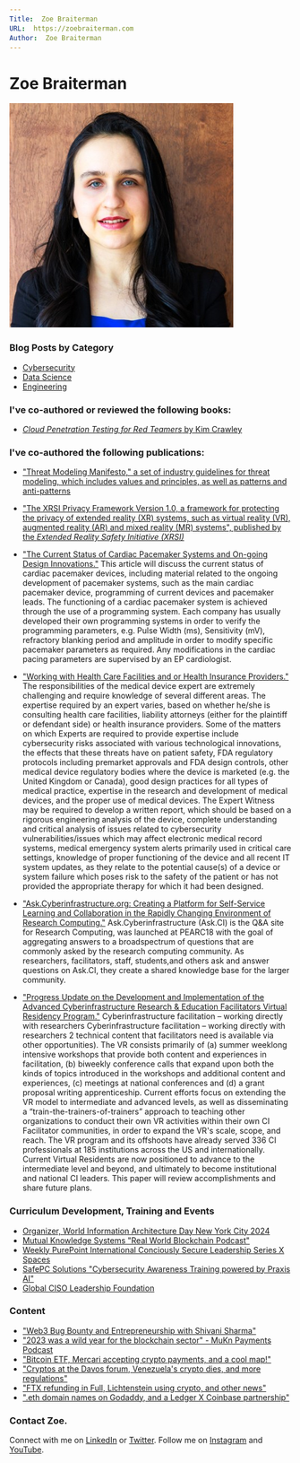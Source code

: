 ```yaml
---
Title:  Zoe Braiterman
URL:  https://zoebraiterman.com
Author:  Zoe Braiterman
---
```

# Zoe Braiterman

![](/images/li-headshot.jpg)

### Blog Posts by Category

* [Cybersecurity](https://zoebraiterman.com/Cybersecurity.html)
* [Data Science](https://zoebraiterman.com/Data_Science.html)
* [Engineering](https://zoebraiterman.com/Engineering.html)

### I've co-authored or reviewed the following books:
* [*Cloud Penetration Testing for Red Teamers* by Kim Crawley](https://subscription.packtpub.com/book/security/9781803248486)

### I've co-authored the following publications:

* ["Threat Modeling Manifesto," a set of industry guidelines for threat modeling, which includes values and principles, as well as patterns and anti-patterns](https://www.threatmodelingmanifesto.org)

* ["The XRSI Privacy Framework Version 1.0, a framework for protecting the privacy of extended reality (XR) systems, such as virtual reality (VR), augmented reality (AR) and mixed reality (MR) systems", published by the *Extended Reality Safety Initiative (XRSI)*](https://xrsi.org/publication/the-xrsi-privacy-framework)

* ["The Current Status of Cardiac Pacemaker Systems and On-going Design Innovations."](https://www.amazon.com/Current-Cardiac-Pacemaker-Systems-Innovations-ebook/dp/B083ZSC9K9)  This article will discuss the current status of cardiac pacemaker devices, including material related to the ongoing development of pacemaker systems, such as the main cardiac pacemaker device, programming of current devices and pacemaker leads. The functioning of a cardiac pacemaker system is achieved through the use of a programming system. Each company has usually developed their own programming systems in order to verify the programming parameters, e.g. Pulse Width (ms), Sensitivity (mV), refractory blanking period and amplitude in order to modify specific pacemaker parameters as required. Any modifications in the cardiac pacing parameters are supervised by an EP cardiologist. 

* ["Working with Health Care Facilities and or Health Insurance Providers."](https://www.amazon.com/Working-Health-Facilities-Insurance-Providers-ebook/dp/B083GF3C46)  The responsibilities of the medical device expert are extremely challenging and require knowledge of several different areas. The expertise required by an expert varies, based on whether he/she is consulting health care facilities, liability attorneys (either for the plaintiff or defendant side) or health insurance providers.
Some of the matters on which Experts are required to provide expertise include cybersecurity risks associated with various technological innovations, the effects that these threats have on patient safety, FDA regulatory protocols including premarket approvals and FDA design controls, other medical device regulatory bodies where the device is marketed (e.g. the United Kingdom or Canada), good design practices for all types of medical practice, expertise in the research and development of medical devices, and the proper use of medical devices.
The Expert Witness may be required to develop a written report, which should be based on a rigorous engineering analysis of the device, complete understanding and critical analysis of issues related to cybersecurity vulnerabilities/issues which may affect electronic medical record systems, medical emergency system alerts primarily used in critical care settings, knowledge of proper functioning of the device and all recent IT system updates, as they relate to the potential cause(s) of a device or system failure which poses risk to the safety of the patient or has not provided the appropriate therapy for which it had been designed.

* ["Ask.Cyberinfrastructure.org: Creating a Platform for Self-Service Learning and Collaboration in the Rapidly Changing Environment of Research Computing."](https://www.academia.edu/73629465/Ask_Cyberinfrastructure_org_Creating_a_Platform_for_Self_Service_Learning_and_Collaboration_in_the_Rapidly_Changing_Environment_of_Research_Computing)  Ask.Cyberinfrastructure (Ask.CI) is the Q&A site for Research Computing, was launched at PEARC18 with the goal of aggregating answers to a broadspectrum of questions that are commonly asked by the research computing community. As researchers, facilitators, staff, students,and others ask and answer questions on Ask.CI, they create a shared knowledge base for the larger community.

* ["Progress Update on the Development and Implementation of the Advanced Cyberinfrastructure Research & Education Facilitators Virtual Residency Program."](https://www.researchgate.net/publication/325154156_Progress_Update_on_the_Development_and_Implementation_of_the_Advanced_Cyberinfrastructure_Research_Education_Facilitators_Virtual_Residency_Program) Cyberinfrastructure facilitation – working directly with researchers Cyberinfrastructure facilitation – working directly with researchers 2 technical content that facilitators need is available via other opportunities). The VR consists primarily of (a) summer weeklong intensive workshops that provide both content and experiences in facilitation, (b) biweekly conference calls that expand upon both the kinds of topics introduced in the workshops and additional content and experiences, (c) meetings at national conferences and (d) a grant proposal writing apprenticeship. Current efforts focus on extending the VR model to intermediate and advanced levels, as well as disseminating a “train-the-trainers-of-trainers” approach to teaching other organizations to conduct their own VR activities within their own CI Facilitator communities, in order to expand the VR's scale, scope, and reach. The VR program and its offshoots have already served 336 CI professionals at 185 institutions across the US and internationally. Current Virtual Residents are now positioned to advance to the intermediate level and beyond, and ultimately to become institutional and national CI leaders. This paper will review accomplishments and share future plans.


### Curriculum Development, Training and Events

* [Organizer, World Information Architecture Day New York City 2024](https://worldiaday.org/events/new-york-city/2024)
* [Mutual Knowledge Systems "Real World Blockchain Podcast"](https://www.youtube.com/playlist?list=PLiEa4i6H-qceawWSlt-k-kw1CiYUzd2aZ)
* [Weekly PurePoint International Conciously Secure Leadership Series X Spaces](https://purepoint-international.com/events)
* [SafePC Solutions "Cybersecurity Awareness Training powered by Praxis AI"](https://cmap.amp.vg/auto2/69jp7x7kffdu/byi7814eo6nfn/1twbh7hvx33m)
* [Global CISO Leadership Foundation](https://gcisoleadershipfoundation.org/our-contributors/)


### Content
* ["Web3 Bug Bounty and Entrepreneurship with Shivani Sharma"](https://www.youtube.com/watch?v=2p5M5ot48H0)
* ["2023 was a wild year for the blockchain sector" - MuKn Payments Podcast](https://www.youtube.com/watch?v=2eeSwLgh520)
* ["Bitcoin ETF, Mercari accepting crypto payments, and a cool map!"](https://www.youtube.com/watch?v=CbD5bjTPnM4)
* ["Cryptos at the Davos forum, Venezuela's crypto dies, and more regulations"](https://www.youtube.com/watch?v=TixDrUK4bkI)
* ["FTX refunding in Full, Lichtenstein using crypto, and other news"](https://youtu.be/i4dSOW9ET-M)
* [".eth domain names on Godaddy, and a Ledger X Coinbase partnership"](https://www.youtube.com/watch?v=z9Rg-jKdLGQ)

### Contact Zoe.
Connect with me on [LinkedIn](https://www.linkedin.com/in/zoebraiterman/) or [Twitter](https://twitter.com/zbraiterman). Follow me on [Instagram](https://www.instagram.com/zbraiterman/) and [YouTube](https://www.youtube.com/channel/UCjCvuA1iM58KjMLAyz_k3yA).
